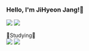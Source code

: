 ### Hello, I'm JiHyeon Jang!👋
<a href="https://hits.seeyoufarm.com"><img src="https://hits.seeyoufarm.com/api/count/incr/badge.svg?url=https%3A%2F%2Fgithub.com%2Fjihyeonjjang&count_bg=%23555555&title_bg=%23555555&icon=&icon_color=%23E7E7E7&title=hits&edge_flat=false"/></a>
<a href="https://velog.io/@jihyeon9975"><img src="https://img.shields.io/badge/Velog-3DDC84?style=flat-square&logo=Blogger&logoColor=white"/></a>

🌱Studying🌱
<br/>
<img src="https://img.shields.io/badge/Swift-F05138?style=flat-square&logo=swift&logoColor=FFFFFF"/>
<img src="https://img.shields.io/badge/Kotlin-7F52FF?style=flat-square&logo=kotlin&logoColor=FFFFFF"/>

<!--
**jihyeonjjang/jihyeonjjang** is a ✨ _special_ ✨ repository because its `README.md` (this file) appears on your GitHub profile.

Here are some ideas to get you started:

- 🔭 I’m currently working on ...
- 🌱 I’m currently learning ...
- 👯 I’m looking to collaborate on ...
- 🤔 I’m looking for help with ...
- 💬 Ask me about ...
- 📫 How to reach me: ...
- 😄 Pronouns: ...
- ⚡ Fun fact: ...
-->

